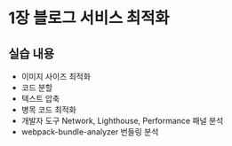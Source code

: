 # 1장 블로그 서비스 최적화

## 실습 내용

- 이미지 사이즈 최적화
- 코드 분할
- 텍스트 압축
- 병목 코드 최적화
- 개발자 도구 Network, Lighthouse, Performance 패널 분석
- webpack-bundle-analyzer 번들링 분석

